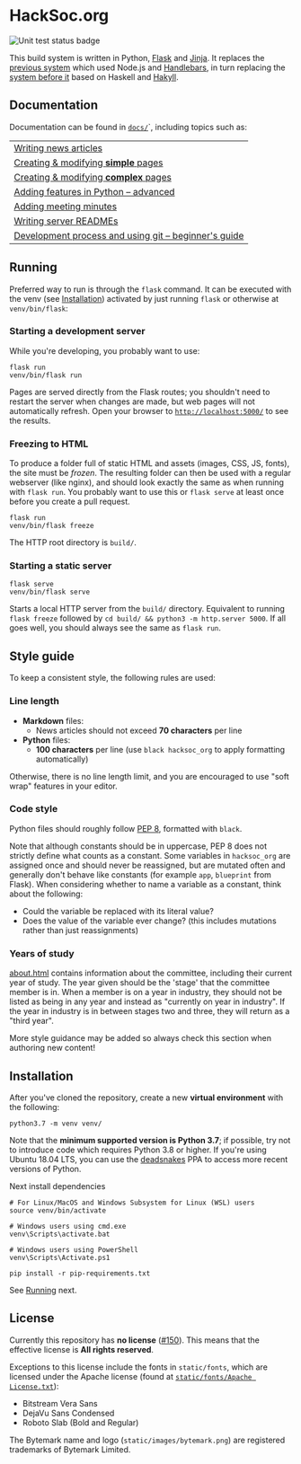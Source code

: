 HackSoc.org
===

![Unit test status badge](https://github.com/hacksoc/hacksoc.org/actions/workflows/unittest.yaml/badge.svg)

This build system is written in Python, [Flask](https://flask.palletsprojects.com/en/2.0.x/) and [Jinja](https://jinja.palletsprojects.com/en/3.0.x/). It replaces the [previous system][tag-previous] which used Node.js and [Handlebars](https://handlebarsjs.com/), in turn replacing the [system before it][tag-hackyll] based on Haskell and [Hakyll](https://jaspervdj.be/hakyll/).

## Documentation
Documentation can be found in [`docs/`](docs/)`, including topics such as:

|                                                                                      |
|--------------------------------------------------------------------------------------|
| [Writing news articles](writing_articles.md)                                         |
| [Creating &amp; modifying **simple** pages](creating_modifying_simple_pages.md)      |
| [Creating &amp; modifying **complex** pages](creating_modifying_complex_pages.md)    |
| [Adding features in Python &ndash; advanced](adding_features_python.md)              |
| [Adding meeting minutes](minutes.md)                                                 |
| [Writing server READMEs](servers.md)                                                 |
| [Development process and using git &ndash; beginner's guide](development_and_git.md) |

## Running
Preferred way to run is through the `flask` command. It can be executed with the venv (see [Installation](#installation)) activated by just running `flask` or otherwise at `venv/bin/flask`:

### Starting a development server
While you're developing, you probably want to use:
```
flask run
venv/bin/flask run
```
Pages are served directly from the Flask routes; you shouldn't need to restart the server when changes are made, but web pages will not automatically refresh. Open your browser to [`http://localhost:5000/`](http://localhost:5000/) to see the results.

### Freezing to HTML
To produce a folder full of static HTML and assets (images, CSS, JS, fonts), the site must be *frozen*. The resulting folder can then be used with a regular webserver (like nginx), and should look exactly the same as when running with `flask run`. You probably want to use this or `flask serve` at least once before you create a pull request.
```
flask run
venv/bin/flask freeze
```
The HTTP root directory is `build/`.

### Starting a static server
```
flask serve
venv/bin/flask serve
```
Starts a local HTTP server from the `build/` directory. Equivalent to running `flask freeze` followed by `cd build/ && python3 -m http.server 5000`. If all goes well, you should always see the same as `flask run`.

## Style guide
To keep a consistent style, the following rules are used:

### Line length
 - **Markdown** files:
   - News articles should not exceed **70 characters** per line
 - **Python** files:
   - **100 characters** per line (use `black hacksoc_org` to apply formatting automatically)

Otherwise, there is no line length limit, and you are encouraged to use "soft wrap" features in your editor.

### Code style
Python files should roughly follow [PEP 8](https://www.python.org/dev/peps/pep-0008/), formatted with `black`. 

Note that although constants should be in uppercase, PEP 8 does not strictly define what counts as a constant. Some variables in `hacksoc_org` are assigned once and should never be reassigned, but are mutated often and generally don't behave like constants (for example `app`, `blueprint` from Flask). When considering whether to name a variable as a constant, think about the following:
 - Could the variable be replaced with its literal value?
 - Does the value of the variable ever change? (this includes mutations rather than just reassignments)
### Years of study
[about.html](templates/content/about.html.jinja2) contains information about the committee, including their current year of study. The year given should be the 'stage' that the committee member is in. When a member is on a year in industry, they should not be listed as being in any year and instead as "currently on year in industry". If the year in industry is in between stages two and three, they will return as a "third year".

More style guidance may be added so always check this section when authoring new content!

## Installation

After you've cloned the repository, create a new **virtual environment** with the following:
```
python3.7 -m venv venv/
```
Note that the **minimum supported version is Python 3.7**; if possible, try not to introduce code which requires Python 3.8 or higher. If you're using Ubuntu 18.04 LTS, you can use the [deadsnakes](https://launchpad.net/~deadsnakes/+archive/ubuntu/ppa) PPA to access more recent versions of Python.

Next install dependencies
```
# For Linux/MacOS and Windows Subsystem for Linux (WSL) users
source venv/bin/activate

# Windows users using cmd.exe
venv\Scripts\activate.bat

# Windows users using PowerShell
venv\Scripts\Activate.ps1

pip install -r pip-requirements.txt
```

See [Running](#running) next.

## License
Currently this repository has **no license** ([#150](https://github.com/HackSoc/hacksoc.org/issues/150)). This means that the effective license is **All rights reserved**. 

Exceptions to this license include the fonts in `static/fonts`, which are licensed under the Apache license (found at [`static/fonts/Apache License.txt`](static/fonts/Apache%20License.txt)):
 - Bitstream Vera Sans
 - DejaVu Sans Condensed
 - Roboto Slab (Bold and Regular)

The Bytemark name and logo (`static/images/bytemark.png`) are registered trademarks of Bytemark Limited.

[tag-previous]: https://github.com/HackSoc/hacksoc.org/tree/08694ad0fd706c4ff4580303a97031452d73772d
[tag-hackyll]: https://github.com/HackSoc/hacksoc.org/tree/hakyll-last

